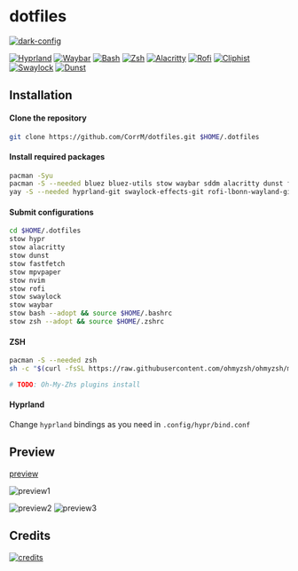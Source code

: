# dotfiles

[![dark-config](https://img.shields.io/badge/dark_config-black?style=for-the-badge "Dark config")](https://github.com/sameemul-haque/dotfiles/tree/dark)

[![Hyprland](https://img.shields.io/badge/Hyprland-abd6fd?style=for-the-badge "Hyprland - A dynamic tiling Wayland compositor based on wlroots that doesn't sacrifice on its looks")](https://hyprland.org/)
[![Waybar](https://img.shields.io/badge/Waybar-cdd6f4?style=for-the-badge "Waybar - Highly customizable Wayland bar for Sway and Wlroots based compositors")](https://github.com/Alexays/Waybar)
[![Bash](https://img.shields.io/badge/Bash-f2cdcd?style=for-the-badge "Bourne Again Shell")](https://www.gnu.org/software/bash/manual/bash.html)
[![Zsh](https://img.shields.io/badge/Zsh-f2cdcd?style=for-the-badge "ZSH Shell")](https://www.gnu.org/software/bash/manual/bash.html)
[![Alacritty](https://img.shields.io/badge/Alacritty-cba6f7?style=for-the-badge "Alacritty - A fast, cross-platform, OpenGL terminal emulator")](https://github.com/alacritty/alacritty)
[![Rofi](https://img.shields.io/badge/Rofi-fab387?style=for-the-badge "Rofi- A window switcher, application launcher and dmenu replacement")](https://github.com/lbonn/rofi)
[![Cliphist](https://img.shields.io/badge/Cliphist-cdd6f4?style=for-the-badge "Cliphist - Wayland clipboard manager")](https://github.com/sentriz/cliphist)
[![Swaylock](https://img.shields.io/badge/Swaylock-f9e2af?style=for-the-badge "Swaylock - Screen locking utility for Wayland compositors")](https://github.com/mortie/swaylock-effects)
[![Dunst](https://img.shields.io/badge/Dunst-fab387?style=for-the-badge "Dunst - Lightweight and customizable notification daemon")](https://github.com/dunst-project/dunst)

## Installation

#### Clone the repository

```bash
git clone https://github.com/CorrM/dotfiles.git $HOME/.dotfiles
```

#### Install required packages

```bash
pacman -Syu
pacman -S --needed bluez bluez-utils stow waybar sddm alacritty dunst fastfetch pamixer bash-completion cliphist mpd archlinux-xdg-menu pavucontrol wl-clipboard noto-fonts ttf-dejavu ttf-liberation ttf-jetbrains-mono-nerd otf-font-awesome
yay -S --needed hyprland-git swaylock-effects-git rofi-lbonn-wayland-git sddm-sugar-candy-git brillo noisetorch nwg-look wlogout mpvpaper
```

#### Submit configurations

```bash
cd $HOME/.dotfiles
stow hypr
stow alacritty
stow dunst
stow fastfetch
stow mpvpaper
stow nvim
stow rofi
stow swaylock
stow waybar
stow bash --adopt && source $HOME/.bashrc
stow zsh --adopt && source $HOME/.zshrc
```

#### ZSH

```bash
pacman -S --needed zsh
sh -c "$(curl -fsSL https://raw.githubusercontent.com/ohmyzsh/ohmyzsh/master/tools/install.sh)"

# TODO: Oh-My-Zhs plugins install
```

#### Hyprland

Change `hyprland` bindings as you need in `.config/hypr/bind.conf`

## Preview
[preview](https://github.com/sameemul-haque/dotfiles/assets/110324374/3f3ad231-ba5c-42fc-9d01-6466e4550158 "dotfiles preview")


![preview1](https://github.com/sameemul-haque/dotfiles/assets/110324374/2212607f-9b29-4e76-bac0-4bdc0ac06bbb)
<!-- ![preview1-old-neofetch](https://github.com/sameemul-haque/dotfiles/assets/110324374/0250fcdc-dd46-4e53-9855-6630b02950fe) -->
![preview2](https://github.com/sameemul-haque/dotfiles/assets/110324374/86560ae3-5113-46f2-823b-60e334c67b14)
![preview3](https://github.com/sameemul-haque/dotfiles/assets/110324374/4f7f18aa-4337-4f68-871b-42c3986c0379)

## Credits
[![credits](https://img.shields.io/badge/rayh4444n-FF4500?style=for-the-badge&logo=reddit&logoColor=ffffff "Credits to rayh4444n")](https://www.reddit.com/r/unixporn/comments/zos11o/comment/k24i61c/)


